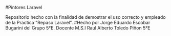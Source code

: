 #Pintores Laravel

Repositorio hecho con la finalidad de demostrar el uso correcto y empleado de la Practica "Repaso Laravel".
#Hecho por Jorge Eduardo Escobar Bugarini del Grupo 5°E.
Docente M.S.I Raul Alberto Toledo Piñon 5°E


